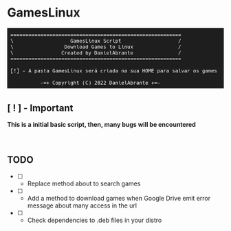 # GamesLinux

<img src="gameslinux-readme.png"></img>

## [ ! ] - Important
**This is a initial basic script, then, many bugs will be encountered**

</br>

## **TODO**
- [ ] - Replace method about to search games 
- [ ] - Add a method to download games when Google Drive emit error message about many access in the url
- [ ] - Check dependencies to .deb files in your distro
